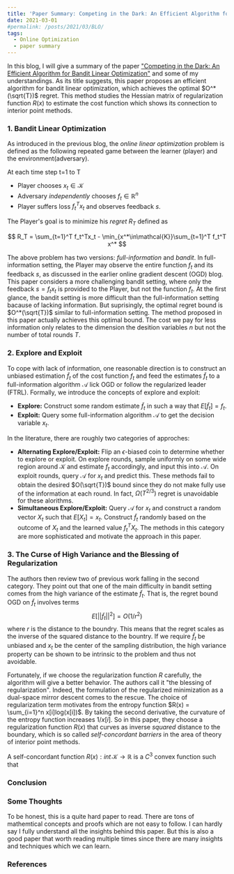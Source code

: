 ```yaml
---
title: 'Paper Summary: Competing in the Dark: An Efficient Algorithm for Bandit Linear Optimization'
date: 2021-03-01
#permalink: /posts/2021/03/BLO/
tags:
  - Online Optimization
  - paper summary
---
```


In this blog, I will give a summary of the paper ["Competing in the Dark: An Efficient Algorithm for Bandit Linear Optimization"](http://web.eecs.umich.edu/~jabernet/123-Abernethy.pdf) and some of my understandings. As its title suggests, this paper proposes an efficient algorithm for bandit linear optimization, which achieves the optimal $O^*(\sqrt{T})$ regret. This method studies the Hessian matrix of regularization function $R(x)$ to estimate the cost function which shows its connection to interior point methods.

### 1. Bandit Linear Optimization

As introduced in the previous blog, the *online linear optimization* problem is defined as the following repeated game between the learner (player) and the environment(adversary).

At each time step t=1 to T
- Player chooses $x_t \in \mathcal{K}$
- Adversary *independently* chooses $f_t\in \mathbb{R}^n$
- Player suffers loss $f_t^T x_t$ and observes feedback $s$.

The Player's goal is to minimize his *regret* $R_T$ defined as 

$$
R_T = \sum_{t=1}^T f_t^Tx_t - \min_{x^*\in\mathcal{K}}\sum_{t=1}^T f_t^T x^*
$$

The above problem has two versions: *full-information* and *bandit*. In full-information setting, the Player may observe the entire function $f_t$ and its feedback $s$, as discussed in the earlier online gradient descent (OGD) blog. This paper considers a more challenging bandit setting, where only the feedback $s=f_t x_t$ is provided to the Player, but not the function $f_t$. At the first glance, the bandit setting is more difficult than the full-information setting bacause of lacking information. But suprisingly, the optimal regret bound is $O^*(\sqrt{T})$ similar to full-information setting. The method proposed in this paper actually achieves this optimal bound. The cost we pay for less information only relates to the dimension the desition variables $n$ but not the number of total rounds $T$.

### 2. Explore and Exploit

To cope with lack of information, one reasonable direction is to construct an unbiased estimation $\tilde{f}_t$ of the cost function $f_t$ and feed the estimates $\tilde{f}_t$ to a full-information algorithm $\mathcal{A}$ lick OGD or follow the regularized leader (FTRL). Formally, we introduce the concepts of explore and exploit:

- **Explore:** Construct some random estimate $\tilde{f}_t$ in such a way that $E[\tilde{f}_t]=f_t$.
- **Exploit:** Query some full-information algorithm $\mathcal{A}$ to get the decision variable $x_t$.

In the literature, there are roughly two categories of approches:

- **Alternating Explore/Exploit:** Flip an $\epsilon$-biased coin to determine whether to explore or exploit. On explore rounds, sample uniformly on some wide region around $\mathcal{K}$ and estimate $f_t$ accordingly, and input this into $\mathcal{A}$. On exploit rounds, query $\mathcal{A}$ for $x_t$ and predict this. These methods fail to obtain the desired $O(\sqrt{T})$ bound since they do not make fully use of the information at each round. In fact, $\Omega(T^{2/3})$ regret is unavoidable for these alorithms.
- **Simultaneous Explore/Exploit:** Query $\mathcal{A}$ for $x_t$ and construct a random vector $X_t$ such that $E[X_t] = x_t$. Construct $\tilde{f}_t$ randomly based on the outcome of $X_t$ and the learned value $f_t^T X_t$. The methods in this category are more sophisticated and motivate the approach in this paper.

### 3. The Curse of High Variance and the Blessing of Regularization

The authors then review two of previous work falling in the second category. They point out that one of the main difficulty in bandit setting comes from the high variance of the estimate $\tilde{f}_t$. That is, the regret bound OGD on $\tilde{f}_t$ involves terms $$E[||\tilde{f}_t||^2]=O(1/r^2)$$ where $r$ is the distance to the boundry. This means that the regret scales as the inverse of the squared distance to the bountry. If we require $\tilde{f}_t$ be unbiased and $x_t$ be the center of the sampling distribution, the high variance property can be shown to be intrinsic to the problem and thus not avoidable.

Fortunately, if we choose the regularization function $R$ carefully, the algorithm will give a better behavior. The authors call it "the blessing of regularization". Indeed, the formulation of the regularized minimization as a dual-space mirror descent comes to the rescue. The choice of regularization term motivates from the entropy function $R(x) = \sum_{i=1}^n x[i]log(x[i])$. By taking the second derivative, the curvature of the entropy function increases $1/x[i]$. So in this paper, they choose a regularization function $R(x)$ that curves as inverse *squared* distance to the boundary, which is so called *self-concordant barriers* in the area of theory of interior point methods.

A self-concordant function $R(x): int\,\mathcal{K} \rightarrow \mathbb{R}$ is a $C^3$ convex function such that 

$$
$$

### Conclusion

### Some Thoughts

To be honest, this is a quite hard paper to read. There are tons of mathemtical concepts and proofs which are not easy to follow. I can hardly say I fully understand all the insights behind this paper. But this is also a good paper that worth reading multiple times since there are many insights and techniques which we can learn.

### References
